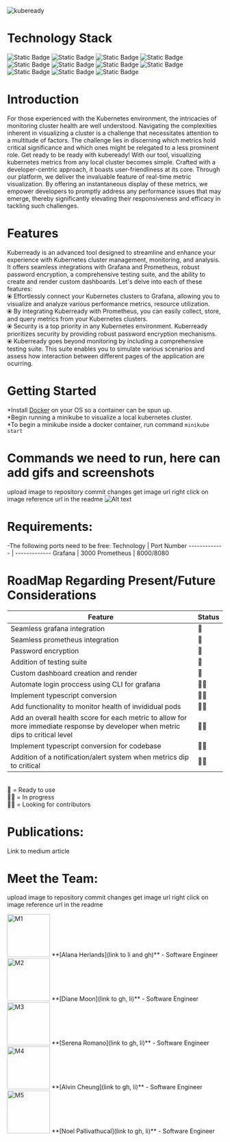 
![kubeready](https://github.com/oslabs-beta/kubeready/assets/133065870/945e8dc5-6d2c-42e5-b93f-64271ff79548)


# Technology Stack 

![Static Badge](https://img.shields.io/badge/Node-black)
![Static Badge](https://img.shields.io/badge/React-red)
![Static Badge](https://img.shields.io/badge/Kubernetes-orange)
![Static Badge](https://img.shields.io/badge/Docker-blue)
![Static Badge](https://img.shields.io/badge/Express-gray)
![Static Badge](https://img.shields.io/badge/kubernetes-white)
![Static Badge](https://img.shields.io/badge/Jest-purple)
![Static Badge](https://img.shields.io/badge/SASS-gold)
![Static Badge](https://img.shields.io/badge/Prometheus-green)
![Static Badge](https://img.shields.io/badge/Grafana-orange)
![Static Badge](https://img.shields.io/badge/Helm-pink)


# Introduction

For those experienced with the Kubernetes environment, the intricacies of monitoring cluster health are well understood. Navigating the complexities inherent in visualizing a cluster is a challenge that necessitates attention to a multitude of factors. The challenge lies in discerning which metrics hold critical significance and which ones might be relegated to a less prominent role. Get ready to be ready with kubeready! With our tool, visualizing kubernetes metrics from any local cluster becomes simple. Crafted with a developer-centric approach, it boasts user-friendliness at its core. Through our platform, we deliver the invaluable feature of real-time metric visualization. By offering an instantaneous display of these metrics, we empower developers to promptly address any performance issues that may emerge, thereby significantly elevating their responsiveness and efficacy in tackling such challenges.

# Features
Kuberready is an advanced tool designed to streamline and enhance your experience with Kubernetes cluster management, monitoring, and analysis. It offers seamless integrations with Grafana and Prometheus, robust password encryption, a comprehensive testing suite, and the ability to create and render custom dashboards. Let's delve into each of these features:
 <br>⦿ Effortlessly connect your Kubernetes clusters to Grafana, allowing you to visualize and analyze various performance metrics, resource utilization.
 <br>⦿ By integrating Kuberready with Prometheus, you can easily collect, store, and query metrics from your Kubernetes clusters.
 <br>⦿ Security is a top priority in any Kubernetes environment. Kuberready prioritizes security by providing robust password encryption mechanisms. 
 <br>⦿ Kuberready goes beyond monitoring by including a comprehensive testing suite. This suite enables you to simulate various scenarios and assess how interaction between different pages of the application are ocurring.



# Getting Started 
*Install [Docker](https://www.docker.com/products/docker-desktop/) on your OS so a container can be spun up.<br>*Begin running a minikube to visualize a local kubernetes cluster.<br>*To begin a minikube inside a docker container, run command ```minikube start```

# Commands we need to run, here can add gifs and screenshots
upload image to repository 
commit changes
get image url right click on image
reference url in the readme 
![Alt text](/relative/path/to/raw=true "Optional Title")


# Requirements:
-The following ports need to be free:
Technology  | Port Number
------------- | -------------
Grafana  | 3000
Prometheus  | 8000/8080



# RoadMap Regarding Present/Future Considerations
Feature  | Status
------------- | -------------
Seamless grafana integration | 💯
Seamless prometheus integration | 💯
Password encryption | 💯
Addition of testing suite | 💯
Custom dashboard creation and render | 💯
Automate login proccess using CLI for grafana | 👨‍💻
Implement typescript conversion | 🙏🏻
Add functionality to monitor health of invididual pods | 🙏🏻
Add an overall health score for each metric to allow for more immediate response by developer when metric dips to critical level | 🙏🏻
Implement typescript conversion for codebase | 🙏🏻
Addition of a notification/alert system when metrics dip to critical | 🙏🏻




<br>
💯 = Ready to use<br>
👨‍💻 = In progress<br>
🙏🏻 = Looking for contributors<br>

# Publications:
Link to medium article

# Meet the Team:
upload image to repository 
commit changes
get image url right click on image
reference url in the readme 

<img src="path to file for each team member" alt="M1" width="100" height="100">
**[Alana Herlands](link to li and gh)** - Software Engineer
<img src="path to file for each team member" alt="M2" width="100" height="100">
**[Diane Moon](link to gh, li)** - Software Engineer
<img src="path to file for each team member" alt="M3" width="100" height="100">
**[Serena Romano](link to gh, li)** - Software Engineer
<img src="path to file for each team member" alt="M4" width="100" height="100">
**[Alvin Cheung](link to gh, li)** - Software Engineer
<img src="path to file for each team member" alt="M5" width="100" height="100">
**[Noel Pallivathucal](link to gh, li)** - Software Engineer



